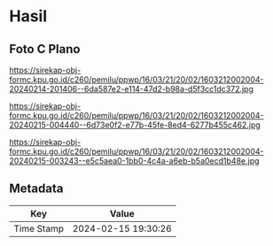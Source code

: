# Hasil

## Foto C Plano

https://sirekap-obj-formc.kpu.go.id/c260/pemilu/ppwp/16/03/21/20/02/1603212002004-20240214-201406--6da587e2-e114-47d2-b98a-d5f3cc1dc372.jpg

https://sirekap-obj-formc.kpu.go.id/c260/pemilu/ppwp/16/03/21/20/02/1603212002004-20240215-004440--6d73e0f2-e77b-45fe-8ed4-6277b455c462.jpg

https://sirekap-obj-formc.kpu.go.id/c260/pemilu/ppwp/16/03/21/20/02/1603212002004-20240215-003243--e5c5aea0-1bb0-4c4a-a6eb-b5a0ecd1b48e.jpg


## Metadata

| Key        | Value               |
| ---------- | ------------------- |
| Time Stamp | 2024-02-15 19:30:26 |



